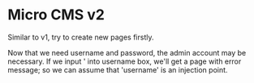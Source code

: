 # Micro CMS v2
Similar to v1, try to create new pages firstly.

Now that we need username and password, the admin account may be necessary.
If we input ' into username box, we'll get a page with error message; so we can assume that 'username' is an injection point.
